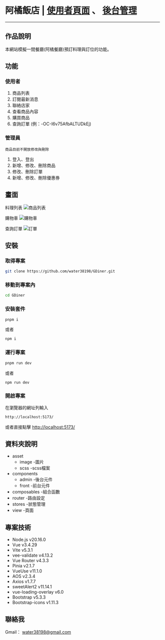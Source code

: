 # 阿橘飯店 | [使用者頁面](https://water38198.github.io/GDiner/#/) 、 [後台管理](https://water38198.github.io/GDiner/#/login)

---

## 作品說明

本網站模擬一間餐廳(阿橘餐廳)預訂料理與訂位的功能。

## 功能

### 使用者

1. 商品列表
2. 訂閱最新消息
3. 聯絡店家
4. 查看商品內容
5. 購買商品
6. 查詢訂單 (例：-OC-I6v75AfbALTUDkEj)

### 管理員

`商品目前不開放修改與刪除`

1. 登入、登出
2. 新增、修改、刪除商品
3. 修改、刪除訂單
4. 新增、修改、刪除優惠券

## 畫面

料理列表
![商品列表](https://res.cloudinary.com/dofhdwmow/image/upload/v1731042242/products.png)

購物車
![購物車](https://res.cloudinary.com/dofhdwmow/image/upload/v1732032819/cart_nacxwv.png)

查詢訂單
![訂單](https://res.cloudinary.com/dofhdwmow/image/upload/v1731045984/order.png)

## 安裝

### 取得專案

```sh
git clone https://github.com/water38198/GDiner.git
```

### 移動到專案內

```sh
cd GDiner
```

### 安裝套件

```sh
pnpm i
```

或者

```sh
npm i
```

### 運行專案

```sh
pnpm run dev
```

或者

```sh
npm run dev
```

### 開啟專案

在瀏覽器的網址列輸入

```sh
http://localhost:5173/
```

或者直接點擊 <http://localhost:5173/>

## 資料夾說明

- asset
  - image -圖片
  - scss -scss檔案
- components
  - admin -後台元件
  - front -前台元件
- composables -組合函數
- router -路由設定
- stores -狀態管理
- view -頁面

## 專案技術

- Node.js v20.16.0
- Vue v3.4.29
- Vite v5.3.1
- vee-validate v4.13.2
- Vue Router v4.3.3
- Pinia v2.1.7
- VueUse v11.1.0
- AOS v2.3.4
- Axios v1.7.7
- sweetAlert2 v11.14.1
- vue-loading-overlay v6.0
- Bootstrap v5.3.3
- Bootstrap-icons v1.11.3

## 聯絡我

Gmail： <water38198@gmail.com>
